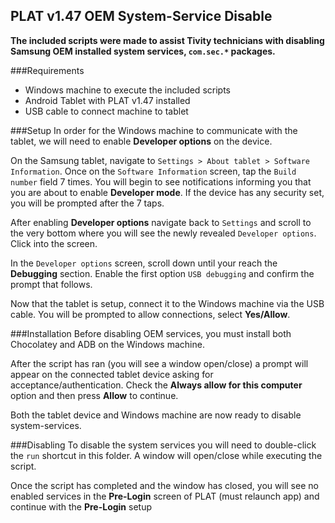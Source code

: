 ## PLAT v1.47 OEM System-Service Disable

**The included scripts were made to assist Tivity technicians with disabling Samsung OEM installed system services, `com.sec.*` packages.**

###Requirements
- Windows machine to execute the included scripts
- Android Tablet with PLAT v1.47 installed
- USB cable to connect machine to tablet

###Setup
In order for the Windows machine to communicate with the tablet, we will need to enable **Developer options** on the device.

On the Samsung tablet, navigate to `Settings > About tablet > Software Information`. Once on the `Software Information` screen, tap the `Build number` field 7 times. You will begin to see notifications informing you that you are about to enable **Developer mode**. If the device has any security set, you will be prompted after the 7 taps.

After enabling **Developer options** navigate back to `Settings` and scroll to the very bottom where you will see the newly revealed `Developer options`. Click into the screen.

In the `Developer options` screen, scroll down until your reach the **Debugging** section. Enable the first option `USB debugging` and confirm the prompt that follows.

Now that the tablet is setup, connect it to the Windows machine via the USB cable. You will be prompted to allow connections, select **Yes/Allow**.

###Installation
Before disabling OEM services, you must install both Chocolatey and ADB on the Windows machine.

After the script has ran (you will see a window open/close) a prompt will appear on the connected tablet device asking for acceptance/authentication. Check the **Always allow for this computer** option and then press **Allow** to continue.

Both the tablet device and Windows machine are now ready to disable system-services.

###Disabling
To disable the system services you will need to double-click the `run` shortcut in this folder. A window will open/close while executing the script.

Once the script has completed and the window has closed, you will see no enabled services in the **Pre-Login** screen of PLAT (must relaunch app) and continue with the **Pre-Login** setup

